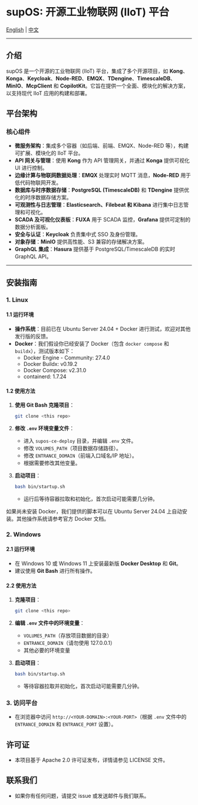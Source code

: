 # supOS: 开源工业物联网 (IIoT) 平台

[English](README.md) | [中文](README_zh.md)

---

## 介绍
supOS 是一个开源的工业物联网 (IIoT) 平台，集成了多个开源项目，如 **Kong**、**Konga**、**Keycloak**、**Node-RED**、**EMQX**、**TDengine**、**TimescaleDB**、**MinIO**、**McpClient** 和 **CopilotKit**。它旨在提供一个全面、模块化的解决方案，以支持现代 IIoT 应用的构建和部署。

## 平台架构

### 核心组件

- **微服务架构**：集成多个容器（如后端、前端、EMQX、Node-RED 等），构建可扩展、模块化的 IIoT 平台。
- **API 网关与管理**：使用 **Kong** 作为 API 管理网关，并通过 **Konga** 提供可视化 UI 进行控制。
- **边缘计算与物联网数据处理**：**EMQX** 处理实时 MQTT 消息，**Node-RED** 用于低代码物联网开发。
- **数据库与时序数据存储**：**PostgreSQL (TimescaleDB)** 和 **TDengine** 提供优化的时序数据存储方案。
- **可观测性与日志管理**：**Elasticsearch、Filebeat 和 Kibana** 进行集中日志管理和可视化。
- **SCADA 及可视化仪表板**：**FUXA** 用于 SCADA 监控，**Grafana** 提供可定制的数据分析面板。
- **安全与认证**：**Keycloak** 负责集中式 SSO 及身份管理。
- **对象存储**：**MinIO** 提供高性能、S3 兼容的存储解决方案。
- **GraphQL 集成**：**Hasura** 提供基于 PostgreSQL/TimescaleDB 的实时 GraphQL API。

---

## 安装指南

### 1. Linux

#### 1.1 运行环境
- **操作系统**：目前已在 Ubuntu Server 24.04 + Docker 进行测试，欢迎对其他发行版的反馈。
- **Docker**：我们假设你已经安装了 Docker（包含 `docker compose` 和 `buildx`），测试版本如下：
  - Docker Engine - Community: 27.4.0
  - Docker Buildx: v0.19.2
  - Docker Compose: v2.31.0
  - containerd: 1.7.24
  
#### 1.2 使用方法
1. **使用 Git Bash 克隆项目**：
   ```bash
   git clone <this repo>
   ```
2. **修改 `.env` 环境变量文件**：
   - 进入 `supos-ce-deploy` 目录，并编辑 `.env` 文件。
   - 修改 `VOLUMES_PATH`（项目数据存储路径）。
   - 修改 `ENTRANCE_DOMAIN`（前端入口域名/IP 地址）。
   - 根据需要修改其他变量。

3. **启动项目**：
   ```bash
   bash bin/startup.sh
   ```
   - 运行后等待容器拉取和初始化，首次启动可能需要几分钟。

如果尚未安装 Docker，我们提供的脚本可以在 Ubuntu Server 24.04 上自动安装。其他操作系统请参考官方 Docker 文档。

### 2. Windows

#### 2.1 运行环境
- 在 Windows 10 或 Windows 11 上安装最新版 **Docker Desktop** 和 **Git**。
- 建议使用 **Git Bash** 进行所有操作。

#### 2.2 使用方法
1. **克隆项目**：
   ```bash
   git clone <this repo>
   ```
2. **编辑 `.env` 文件中的环境变量**：
   - `VOLUMES_PATH`（存放项目数据的目录）
   - `ENTRANCE_DOMAIN`（请勿使用 127.0.0.1）
   - 其他必要的环境变量

3. **启动项目**：
   ```bash
   bash bin/startup.sh
   ```
   - 等待容器拉取并初始化，首次启动可能需要几分钟。

### 3. 访问平台
   - 在浏览器中访问 `http://<YOUR-DOMAIN>:<YOUR-PORT>`（根据 `.env` 文件中的 `ENTRANCE_DOMAIN` 和 `ENTRANCE_PORT` 设置）。

## 许可证
   - 本项目基于 Apache 2.0 许可证发布，详情请参见 LICENSE 文件。

## 联系我们
   - 如果你有任何问题，请提交 issue 或发送邮件与我们联系。
